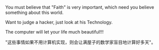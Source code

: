 
You must believe that "Faith" is very important, which need you believe something about this world.

Want to judge a hacker, just look at his Technology.

The computer will let your life much beautiful!!!

"这些事情如果不用计算机实现，则会让满屋子的数学家盲目地计算好多天"。



